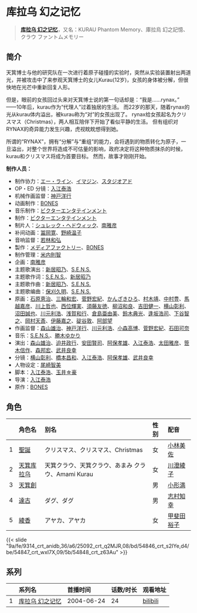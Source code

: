 # 库拉乌 幻之记忆


> <u>**[库拉乌 幻之记忆](https://bgm.tv/subject/4140)**</u>，又名：KURAU Phantom Memory、庫拉烏 幻之記憶、クラウ ファントムメモリー

## 简介

天箕博士与他的研究队在一次进行着原子碰撞的实验时，突然从实验装置射出两道光，并被攻击中了来参观天箕博士的女儿Kurau(12岁)，女孩的身体被分解，但很快地在光芒中重新回复人形。

但是，眼前的女孩回过头来对天箕博士说的第一句话却是：“我是……rynax。”
——10年后，kurau作为“代理人”过着独居的生活。
而22岁的那天，随着rynax的光从kurau体内溢出，被kurau称为“对”的女孩出现了。
rynax给女孩起名为クリスマス（Christmas），两人相互陪伴下开始了看似平静的生活。
但有组织对RYNAX的奇异能力发生兴趣，虎视眈眈想得到她。

所谓的“RYNAX”，拥有“分解”与“重组”的能力，会将遇到的物质转化为原子，一旦溢出，对整个世界将造成不可估量的影响，政府决定将这种物质抹杀的时候，kurau和クリスマス将成为首要目标。
然而，故事才刚刚开始。

**制作人员：**
- 制作协力：[エー・ライン](https://bgm.tv/person/2234)、[イマジン](https://bgm.tv/person/1610)、[スタジオアド](https://bgm.tv/person/43569)
- OP・ED 分镜：[入江泰浩](https://bgm.tv/person/224)
- 机械作画监督：[神戸洋行](https://bgm.tv/person/3678)
- 动画制作：[BONES](https://bgm.tv/person/44)
- 音乐制作：[ビクターエンタテインメント](https://bgm.tv/person/41)
- 制作：[ビクターエンタテインメント](https://bgm.tv/person/41)
- 制片人：[シュレック・ヘドウィック](https://bgm.tv/person/59263)、[南雅彦](https://bgm.tv/person/3113)
- 补间动画：[冨岡寛](https://bgm.tv/person/12227)、[野崎温子](https://bgm.tv/person/12793)
- 音响监督：[若林和弘](https://bgm.tv/person/564)
- 製作：[メディアファクトリー](https://bgm.tv/person/1226)、[BONES](https://bgm.tv/person/44)
- 制作管理：[米内則智](https://bgm.tv/person/36781)
- 企画：[南雅彦](https://bgm.tv/person/3113)
- 主题歌演出：[新居昭乃](https://bgm.tv/person/6281)、[S.E.N.S.](https://bgm.tv/person/5772)
- 主题歌作词：[S.E.N.S.](https://bgm.tv/person/5772)、[新居昭乃](https://bgm.tv/person/6281)
- 主题歌作曲：[新居昭乃](https://bgm.tv/person/6281)、[S.E.N.S.](https://bgm.tv/person/5772)
- 主题歌编曲：[保刈久明](https://bgm.tv/person/745)、[S.E.N.S.](https://bgm.tv/person/5772)
- 原画：[石原恵治](https://bgm.tv/person/2884)、[三輪和宏](https://bgm.tv/person/11562)、[菅野宏紀](https://bgm.tv/person/3650)、[かんざきひろ](https://bgm.tv/person/6012)、[村木靖](https://bgm.tv/person/6088)、[中村豊](https://bgm.tv/person/11475)、[馬越嘉彦](https://bgm.tv/person/820)、[川上哲也](https://bgm.tv/person/3515)、[西位輝実](https://bgm.tv/person/6847)、[須藤友徳](https://bgm.tv/person/3139)、[柳沼和良](https://bgm.tv/person/11359)、[吉田健一](https://bgm.tv/person/2727)、[横山彰利](https://bgm.tv/person/2886)、[沼田誠也](https://bgm.tv/person/3447)、[川元利浩](https://bgm.tv/person/102)、[浅賀和行](https://bgm.tv/person/15685)、[倉島亜由美](https://bgm.tv/person/3578)、[鈴木典光](https://bgm.tv/person/11528)、[逢坂浩司](https://bgm.tv/person/1380)、[下谷智之](https://bgm.tv/person/3485)、[岡村天斎](https://bgm.tv/person/920)、[伊藤嘉之](https://bgm.tv/person/1428)、[碇谷敦](https://bgm.tv/person/12343)、[阿部望](https://bgm.tv/person/11560)
- 作画监督：[森山雄治](https://bgm.tv/person/80)、[神戸洋行](https://bgm.tv/person/3678)、[川元利浩](https://bgm.tv/person/102)、[小森高博](https://bgm.tv/person/520)、[菅野宏紀](https://bgm.tv/person/3650)、[石田可奈](https://bgm.tv/person/6886)
- 音乐：[S.E.N.S.](https://bgm.tv/person/5772)、[勝木ゆかり](https://bgm.tv/person/1832)
- 演出：[森山雄治](https://bgm.tv/person/80)、[迫井政行](https://bgm.tv/person/3107)、[安田賢司](https://bgm.tv/person/3462)、[阿保孝雄](https://bgm.tv/person/733)、[入江泰浩](https://bgm.tv/person/224)、[太田雅彦](https://bgm.tv/person/1294)、[笹木信作](https://bgm.tv/person/14792)、[森邦宏](https://bgm.tv/person/1742)、[武井良幸](https://bgm.tv/person/3338)
- 分镜：[横山彰利](https://bgm.tv/person/2886)、[橋本昌和](https://bgm.tv/person/7822)、[入江泰浩](https://bgm.tv/person/224)、[阿保孝雄](https://bgm.tv/person/733)、[武井良幸](https://bgm.tv/person/3338)
- 人物设定：[尾崎智美](https://bgm.tv/person/1833)
- 脚本：[入江泰浩](https://bgm.tv/person/224)、[玉井☆豪](https://bgm.tv/person/3016)
- 导演：[入江泰浩](https://bgm.tv/person/224)
- 原作：[BONES](https://bgm.tv/person/44)

## 角色

|     |   角色名   |   别名  | 性别 |  配音  |
|:--- |:------  |:----      |:---  |:--   |
| 1 | [聖誕](https://bgm.tv/character/9314) | クリスマス、クリスマス、Christmas | 女 | [小林美佐](https://bgm.tv/person/4237) |
| 2 | [天箕库拉乌](https://bgm.tv/character/25092) | 天箕クラウ、天箕クラウ、あまみ クラウ、Amami Kurau | 女 | [川澄綾子](https://bgm.tv/person/740) |
| 3 | [天箕創](https://bgm.tv/character/54846) |  | 男 | [小形満](https://bgm.tv/person/4310) |
| 4 | [達古](https://bgm.tv/character/54847) | ダグ、ダグ | 男 | [志村知幸](https://bgm.tv/person/4266) |
| 5 | [綾香](https://bgm.tv/character/54848) | アヤカ、アヤカ | 女 | [甲斐田裕子](https://bgm.tv/person/4245) |

{{< slide "9a/fe/9314_crt_anidb,36/a6/25092_crt_q2MJR,08/bd/54846_crt_s2IYe,d4/be/54847_crt_wxI7X,09/5b/54848_crt_z63Au" >}}

## 系列

|     |   系列名   |   首播时间  | 话数/时长  | 观看地址 |
|:---  |:------    |:----      |:---       |:---  |
| 1 |[库拉乌 幻之记忆](https://bgm.tv/subject/4140)| 2004-06-24 | 24 | [bilibili](https://www.bilibili.com/bangumi/play/ep40104)  |



